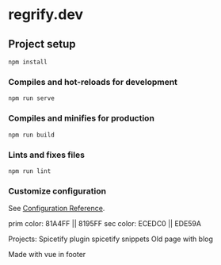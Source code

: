 # regrify.dev

## Project setup
```
npm install
```

### Compiles and hot-reloads for development
```
npm run serve
```

### Compiles and minifies for production
```
npm run build
```

### Lints and fixes files
```
npm run lint
```

### Customize configuration
See [Configuration Reference](https://cli.vuejs.org/config/).


prim color: 81A4FF || 8195FF
sec color: ECEDC0 || EDE59A

Projects:
Spicetify plugin
spicetify snippets
Old page with blog

Made with vue in footer
